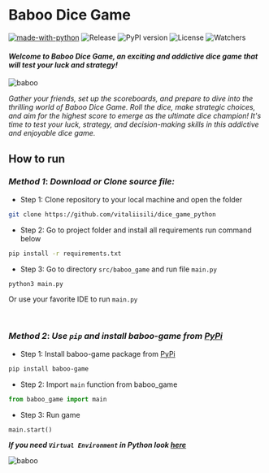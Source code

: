 # Baboo Dice Game

[![made-with-python](https://img.shields.io/badge/Made%20with-Python-1f425f.svg)](https://www.python.org/)
![Release](https://img.shields.io/github/v/release/vitaliisili/dice_game_python)
![PyPI version](https://img.shields.io/pypi/v/baboo-game)
![License](https://img.shields.io/github/license/vitaliisili/dice_game_python)
![Watchers](https://img.shields.io/github/watchers/vitaliisili/dice_game_python?style=social)

#### *Welcome to Baboo Dice Game, an exciting and addictive dice game that will test your luck and strategy!* 

![baboo](https://lh3.googleusercontent.com/pw/AJFCJaWOlNjWnEZ6Lcp7Z8AE3YGCv1CaVTXDX-9VXJxfnNVw_Qljmyfhx-khr0Shs1wI2oESp3tbQ8dmKpcmOHViL-OoKLZE10lQ1qUbnz7cikdgstf7bFq7fds7V1WK7DTMOjJejmubcV0MMieJMfxASOtl=w577-h433-s-no)

*Gather your friends, set up the scoreboards, 
and prepare to dive into the thrilling world 
of Baboo Dice Game. Roll the dice, make strategic 
choices, and aim for the highest score to emerge 
as the ultimate dice champion! It's time to test
your luck, strategy, and decision-making skills 
in this addictive and enjoyable dice game.*

## How to run
### ***Method 1***:  *Download or Clone source file:*
- Step 1: Clone repository to your local machine and open the folder
```bash
git clone https://github.com/vitaliisili/dice_game_python
```

- Step 2: Go to project folder and install all requirements run command below
```bash
pip install -r requirements.txt
```

- Step 3: Go to directory `src/baboo_game` and run file `main.py`
```bash
python3 main.py
```
Or use your favorite IDE to run `main.py`
&nbsp;

&nbsp;
### ***Method 2***:  *Use `pip` and install baboo-game from <a href="https://pypi.org/project/baboo-game/" target="_blank">PyPi</a>*
- Step 1: Install baboo-game package from <a href="https://pypi.org/project/baboo-game/" target="_blank">PyPi</a>
```bash
pip install baboo-game 
```

- Step 2: Import `main` function from baboo_game
```python
from baboo_game import main
```

- Step 3: Run game
```python
main.start()
```

***If you need `Virtual Environment` in Python look <a href="https://www.freecodecamp.org/news/how-to-setup-virtual-environments-in-python/" target="_blank">here</a>***

![baboo](https://lh3.googleusercontent.com/bX55HaA98EqlNIre9gkICrZ7Cndd0qMowjG5TkgpkNK3IE2YRF2UA94Rj6-ucKaySz9E3Yx60VR2dfNkCCZAowZbNwmeQTWM0dJZQoANHFXohCvnBbI9gpMQa9YLXjoT9lGmEnJAZRDSpm9Vb9Ix6-MAMJ-LLp2zd3zaBJbRsphWTv_tVzmJDFM7_-xTeu0fShmpW7Yrka9sx7ISIm67-Lr_Y3vzieRllStQ5cZyCUp0Lc_eg6nig5PNIPE-bpUbYelskEiOEVKovq9l9_ggt4VXuk7mLlpmfMOtLpL7m8qpG2KK2pEljOeHcfUkcahfNgEPOsCKroy3GwGT4xKwD7SguwW7kzvFUlFUaGJlAd-mSFa7O4jY5GRMDw4Y0MLBdoRPAHcKBKYf36GrssVRUYp3TcDLtW2cDkHi6Hdzmvupek1xJ22AxLKCy7wJTMSMLEVyEuBbS0wt-xS5zfoUWH5GepUgNSoOUvWCQm86TZ6c1G4oahIPqNwMo5ALTalyb0SmshQKy0NZCxNJihXROTxA5Mgl1D85dnKIrbdYG29Vy6hGhAloNnSoq9287jfm5__om5y6Xbm7auum8MimVt9eZ4akGsI-_LaVB1LNMSM_KFHFt_Uvgxf_5RvWomuPti_vKlZ21Eg8NsKbIi5LXTnOqIfbn-dGqlrfvjHE1siM2D2l7hsWwb_SC3FEyunAErNmg_CFi8-GpahlRL3OSUIhbpFbKWctV04Z1_yQ3vfDnhnmb_2qrxIr5-3nJhxvp6IwrmxtIYp266qwSem28QIysbV-ubUADQuQ92h8LnZpN8Lp-BzGHz3-sfeHKRAICQmpCTSFCA9rEIjslCTpard1pxp56az3apgz2aERIUEhefvdV4pcmB-9zc-vpiW2Yxs_nFRB1PteTPiNGnwpOB0qN89mOilrQ97eaB2L4eKAXDT6SOJpiYAvimtI4PbBYswKuN_ZTlanj5FdULpV=w800-h600-s-no?authuser=0)